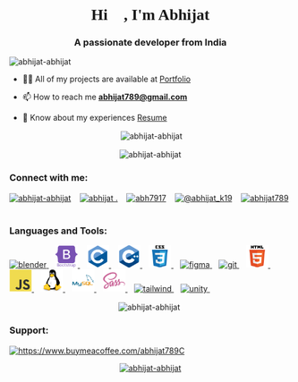 <!-- <p align="center" style="border-radius:50%"> <img style="width:100px;border:1px solid black;  " src="./mypic.jpeg" alt="Profile-Pic" /> </p> -->
<h1 align="center" style="font-family:mono";>Hi 👋, I'm Abhijat</h1>
<h3 align="center">A passionate developer from India</h3>

<p align="left"> <img src="https://komarev.com/ghpvc/?username=abhijat-abhijat&label=Profile%20views&color=0e75b6&style=flat" alt="abhijat-abhijat" /> </p>

- 👨‍💻 All of my projects are available at [Portfolio](https://abhijat-abhijat.github.io/Portfolio/)

- 📫 How to reach me **abhijat789@gmail.com**

- 📄 Know about my experiences [Resume](https://drive.google.com/file/d/1x89GUD99_kCRmZrHurQBCOxIDSCu1LkZ/view?usp=sharing)
<p align="center">&nbsp;<img align="center" src="https://github-readme-stats.vercel.app/api?username=abhijat-abhijat&show_icons=true&locale=en" alt="abhijat-abhijat" /></p>
<p align="center"><img align="center" src="https://github-readme-streak-stats.herokuapp.com/?user=abhijat-abhijat&" alt="abhijat-abhijat" /></p>
<h3 align="left">Connect with me:</h3>
<p align="left">
<a href="https://codepen.io/abhijat-abhijat" target="blank"><img align="center" src="https://raw.githubusercontent.com/rahuldkjain/github-profile-readme-generator/master/src/images/icons/Social/codepen.svg" alt="abhijat-abhijat" height="30" width="40" /></a>
&nbsp;&nbsp;
<a href="https://linkedin.com/in/abhijat ." target="blank"><img align="center" src="https://raw.githubusercontent.com/rahuldkjain/github-profile-readme-generator/master/src/images/icons/Social/linked-in-alt.svg" alt="abhijat ." height="30" width="40" /></a>
  &nbsp;&nbsp;
<a href="https://instagram.com/abh7917" target="blank"><img align="center" src="https://raw.githubusercontent.com/rahuldkjain/github-profile-readme-generator/master/src/images/icons/Social/instagram.svg" alt="abh7917" height="30" width="40" /></a>
  &nbsp;&nbsp;
<a href="https://www.hackerrank.com/@abhijat_k19" target="blank"><img align="center" src="https://raw.githubusercontent.com/rahuldkjain/github-profile-readme-generator/master/src/images/icons/Social/hackerrank.svg" alt="@abhijat_k19" height="30" width="40" /></a>
  &nbsp;&nbsp;
<a href="https://www.leetcode.com/abhijat789" target="blank"><img align="center" src="https://raw.githubusercontent.com/rahuldkjain/github-profile-readme-generator/master/src/images/icons/Social/leet-code.svg" alt="abhijat789" height="30" width="40" /></a>
  &nbsp;&nbsp;
</p>

<h3 align="left">Languages and Tools:</h3>
<p align="left"> 
  <a href="https://www.blender.org/" target="_blank" rel="noreferrer"> <img src="https://download.blender.org/branding/community/blender_community_badge_white.svg" alt="blender" width="40" height="40"/> </a> &nbsp;&nbsp;
  <a href="https://getbootstrap.com" target="_blank" rel="noreferrer"> <img src="https://raw.githubusercontent.com/devicons/devicon/master/icons/bootstrap/bootstrap-plain-wordmark.svg" alt="bootstrap" width="40" height="40"/> </a> &nbsp;&nbsp;
  <a href="https://www.cprogramming.com/" target="_blank" rel="noreferrer"> <img src="https://raw.githubusercontent.com/devicons/devicon/master/icons/c/c-original.svg" alt="c" width="40" height="40"/> </a> &nbsp;&nbsp;
  <a href="https://www.w3schools.com/cpp/" target="_blank" rel="noreferrer"> <img src="https://raw.githubusercontent.com/devicons/devicon/master/icons/cplusplus/cplusplus-original.svg" alt="cplusplus" width="40" height="40"/> </a> &nbsp;&nbsp;
  <a href="https://www.w3schools.com/css/" target="_blank" rel="noreferrer"> <img src="https://raw.githubusercontent.com/devicons/devicon/master/icons/css3/css3-original-wordmark.svg" alt="css3" width="40" height="40"/> </a> &nbsp;&nbsp;
  <a href="https://www.figma.com/" target="_blank" rel="noreferrer"> <img src="https://www.vectorlogo.zone/logos/figma/figma-icon.svg" alt="figma" width="40" height="40"/> </a> &nbsp;&nbsp;
  <a href="https://git-scm.com/" target="_blank" rel="noreferrer"> <img src="https://www.vectorlogo.zone/logos/git-scm/git-scm-icon.svg" alt="git" width="40" height="40"/> </a> &nbsp;&nbsp;
  <a href="https://www.w3.org/html/" target="_blank" rel="noreferrer"> <img src="https://raw.githubusercontent.com/devicons/devicon/master/icons/html5/html5-original-wordmark.svg" alt="html5" width="40" height="40"/> </a> &nbsp;&nbsp;
  <a href="https://developer.mozilla.org/en-US/docs/Web/JavaScript" target="_blank" rel="noreferrer"> <img src="https://raw.githubusercontent.com/devicons/devicon/master/icons/javascript/javascript-original.svg" alt="javascript" width="40" height="40"/> </a> &nbsp;&nbsp;
  <a href="https://www.linux.org/" target="_blank" rel="noreferrer"> <img src="https://raw.githubusercontent.com/devicons/devicon/master/icons/linux/linux-original.svg" alt="linux" width="40" height="40"/> </a> &nbsp;&nbsp;
  <a href="https://www.mysql.com/" target="_blank" rel="noreferrer"> <img src="https://raw.githubusercontent.com/devicons/devicon/master/icons/mysql/mysql-original-wordmark.svg" alt="mysql" width="40" height="40"/> </a> &nbsp;&nbsp;
  <a href="https://sass-lang.com" target="_blank" rel="noreferrer"> <img src="https://raw.githubusercontent.com/devicons/devicon/master/icons/sass/sass-original.svg" alt="sass" width="40" height="40"/> </a> &nbsp;&nbsp;
  <a href="https://tailwindcss.com/" target="_blank" rel="noreferrer"> <img src="https://www.vectorlogo.zone/logos/tailwindcss/tailwindcss-icon.svg" alt="tailwind" width="40" height="40"/> </a> &nbsp;&nbsp;
  <a href="https://unity.com/" target="_blank" rel="noreferrer"> <img src="https://www.vectorlogo.zone/logos/unity3d/unity3d-icon.svg" alt="unity" width="40" height="40"/> </a>&nbsp;&nbsp; 
</p>
<p align="center"><img align="center" src="https://github-readme-stats.vercel.app/api/top-langs?username=abhijat-abhijat&show_icons=true&locale=en&layout=compact" alt="abhijat-abhijat" />&nbsp;</p>

<h3 align="left">Support:</h3>

<p><a href="https://www.buymeacoffee.com/https://www.buymeacoffee.com/abhijat789C"> <img align="center" src="https://cdn.buymeacoffee.com/buttons/v2/default-yellow.png" height="50" width="210" alt="https://www.buymeacoffee.com/abhijat789C" /></a></p>
<p align="center" space="10px"> <a href="https://github.com/ryo-ma/github-profile-trophy"><img src="https://github-profile-trophy.vercel.app/?username=abhijat-abhijat" alt="abhijat-abhijat" /></a> </p>
